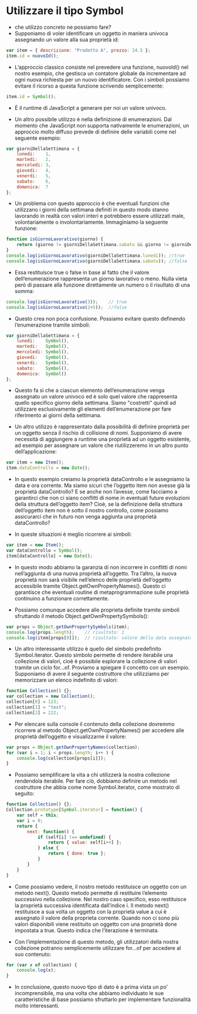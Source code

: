 # Utilizzare il tipo Symbol

+ che utilizzo concreto ne possiamo fare?
+ Supponiamo di voler identificare un oggetto in maniera univoca assegnando un valore alla sua proprietà id:
``` js
var item = { descrizione: "Prodotto A", prezzo: 24.5 };
item.id = nuovoId();
```

+ L’approccio classico consiste nel prevedere una funzione, nuovoId() nel nostro esempio, che gestisca un contatore globale da incrementare ad ogni nuova richiesta per un nuovo identificatore. Con i simboli possiamo evitare il ricorso a questa funzione scrivendo semplicemente:

``` js
item.id = Symbol();
```

+ È il runtime di JavaScript a generare per noi un valore univoco.

+ Un altro possibile utilizzo è nella definizione di enumerazioni. Dal momento che JavaScript non supporta nativamente le enumerazioni, un approccio molto diffuso prevede di definire delle variabili come nel seguente esempio:

``` js
var giorniDellaSettimana = {
	lunedi:    1,
	martedi:   2,
	mercoledi: 3,
	giovedi:   4,
	venerdi:   5,
	sabato:    6,
	domenica:  7
};
```

+ Un problema con questo approccio è che eventuali funzioni che utilizzano i giorni della settimana definiti in questo modo stanno lavorando in realtà con valori interi e potrebbero essere utilizzati male, volontariamente o involontariamente. Immaginiamo la seguente funzione:

``` js
function isGiornoLavorativo(giorno) {
	return (giorno != giorniDellaSettimana.sabato && giorno != giorniDellaSettimana.domenica);
}
console.log(isGiornoLavorativo(giorniDellaSettimana.lunedi)); //true
console.log(isGiornoLavorativo(giorniDellaSettimana.sabato)); //false
```

+ Essa restituisce true o false in base al fatto che il valore dell’enumerazione rappresenta un giorno lavorativo o meno. Nulla vieta però di passare alla funzione direttamente un numero o il risultato di una somma:

``` js
console.log(isGiornoLavorativo(3));    // true
console.log(isGiornoLavorativo(2+5));  //false
```

+ Questo crea non poca confusione. Possiamo evitare questo definendo l’enumerazione tramite simboli:

``` js
var giorniDellaSettimana = {
	lunedi:    Symbol(),
	martedi:   Symbol(),
	mercoledi: Symbol(),
	giovedi:   Symbol(),
	venerdi:   Symbol(),
	sabato:    Symbol(),
	domenica:  Symbol()
};
```

+ Questo fa sì che a ciascun elemento dell’enumerazione venga assegnato un valore univoco ed è solo quel valore che rappresenta quello specifico giorno della settimana. Siamo "costretti" quindi ad utilizzare esclusivamente gli elementi dell’enumerazione per fare riferimento ai giorni della settimana.

+ Un altro utilizzo è rappresentato dalla possibilità di definire proprietà per un oggetto senza il rischio di collisione di nomi. Supponiamo di avere necessità di aggiungere a runtime una proprietà ad un oggetto esistente, ad esempio per assegnare un valore che riutilizzeremo in un altro punto dell’applicazione:

``` js
var item = new Item();
item.dataControllo = new Date();
```

+ In questo esempio creiamo la proprietà dataControllo e le assegniamo la data e ora corrente. Ma siamo sicuri che l’oggetto item non avesse già la proprietà dataControllo? E se anche non l’avesse, come facciamo a garantirci che non ci siano conflitti di nome in eventuali future evoluzioni della struttura dell’oggetto item? Cioè, se la definizione della struttura dell’oggetto item non è sotto il nostro controllo, come possiamo assicurarci che in futuro non venga aggiunta una proprietà dataControllo?

+ In queste situazioni è meglio ricorrere ai simboli:

``` js
var item = new Item();
var dataControllo = Symbol();
item[dataControllo] = new Date();
```

+ In questo modo abbiamo la garanzia di non incorrere in conflitti di nomi nell’aggiunta di una nuova proprietà all’oggetto. Tra l’altro, la nuova proprietà non sarà visibile nell’elenco delle proprietà dell’oggetto accessibile tramite Object.getOwnPropertyNames(). Questo ci garantisce che eventuali routine di metaprogrammazione sulle proprietà continuino a funzionare correttamente.

+ Possiamo comunque accedere alle proprieta definite tramite simboli sfruttando il metodo Object.getOwnPropertySymbols():

``` js
var props = Object.getOwnPropertySymbols(item);
console.log(props.length);    // risultato: 1
console.log(item[props[0]]);  // risultato: valore della data assegnata
```

+ Un altro interessante utilizzo è quello del simbolo predefinito Symbol.iterator. Questo simbolo permette di rendere iterabile una collezione di valori, cioè è possibile esplorare la collezione di valori tramite un ciclo for…of. Proviamo a spiegare il concetto con un esempio. Supponiamo di avere il seguente costruttore che utilizziamo per memorizzare un elenco indefinito di valori:

``` js
function Collection() {};
var collection = new Collection();
collection[0] = 123;
collection[1] = "test";
collection[2] = 222;
```

+ Per elencare sulla console il contenuto della collezione dovremmo ricorrere al metodo Object.getOwnPropertyNames() per accedere alle proprietà dell’oggetto e visualizzarne il valore:

``` js
var props = Object.getOwnPropertyNames(collection);
for (var i = 1; i < props.length; i++ ) {
	console.log(collection[props[i]]);
}
```

+ Possiamo semplificare la vita a chi utilizzerà la nostra collezione rendendola iterabile. Per fare ciò, dobbiamo definire un metodo nel costruttore che abbia come nome Symbol.iterator, come mostrato di seguito:

``` js
function Collection() {};
Collection.prototype[Symbol.iterator] = function() {
	var self = this;
	var i = 0;
	return {
		next: function() {
			if (self[i] !== undefined) {
				return { value: self[i++] };
			} else {
				return { done: true };
			}
		}
	}
}
```

+ Come possiamo vedere, il nostro metodo restituisce un oggetto con un metodo next(). Questo metodo permette di restituire l’elemento successivo nella collezione. Nel nostro caso specifico, esso restituisce la proprietà successiva identificata dall’indice i. Il metodo next() restituisce a sua volta un oggetto con la proprietà value a cui è assegnato il valore della proprieta corrente. Quando non ci sono più valori disponibili viene restituito un oggetto con una proprietà done impostata a true. Questo indica che l’iterazione è terminata.

+ Con l’implementazione di questo metodo, gli utilizzatori della nostra collezione potranno semplicemente utilizzare for…of per accedere al suo contenuto:

``` js
for (var x of collection) {
	console.log(x);
}
```

+ In conclusione, questo nuovo tipo di dato è a prima vista un po’ incomprensibile, ma una volta che abbiamo individuato le sue caratteristiche di base possiamo sfruttarlo per implementare funzionalità molto interessanti.
